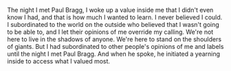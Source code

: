  The night I met Paul Bragg, I woke up a value inside me that I didn't even know I had, and that is how much I wanted to learn. I never believed I could. I subordinated to the world on the outside who believed that I wasn't going to be able to, and I let their opinions of me override my calling. We're not here to live in the shadows of anyone. We're here to stand on the shoulders of giants. But I had subordinated to other people's opinions of me and labels until the night I met Paul Bragg. And when he spoke, he initiated a yearning inside to access what I valued most.
